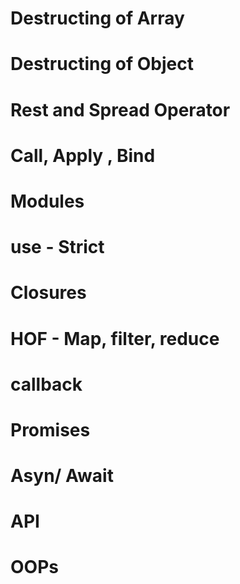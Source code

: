 <!-- # Storage -> Local Storage, Session Storage, Cookies -->



# Destructing of Array
# Destructing of Object
# Rest and Spread Operator
# Call, Apply , Bind
# Modules
# use - Strict




# Closures
# HOF - Map, filter, reduce
# callback
# Promises
# Asyn/ Await
# API
# OOPs

